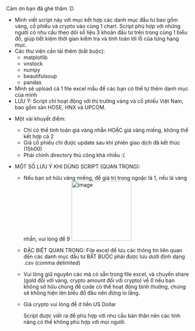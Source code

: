Cảm ơn bạn đã ghé thăm :D
- Mình viết script này với mục kết hợp các danh mục đầu tư bao gồm vàng, cổ phiếu và crypto vào cùng 1 chart. Script phù 
hợp với những người có nhu cầu theo dõi số liệu 3 khoản đầu tư trên trong cùng 1 biểu đồ, giúp tiết kiệm thời gian kiểm tra
và tính toán lời lỗ của từng hạng mục.
- Các thư viện cần tải thêm (bắt buộc): 
    + matplotlib
    + vnstock
    + numpy
    + beautifulsoup
    + pandas
- Mình sẽ upload cả 1 file excel mẫu để các bạn có thể tự thêm danh mục của mình
- LƯU Ý: Script chỉ hoạt động với thị trường vàng và cổ phiếu Việt Nam, bao gồm sàn HOSE, HNX và UPCOM.

* Một vài khuyết điểm:
    + Chỉ có thể tính toán giá vàng nhẫn HOẶC giá vàng miếng, không thể kết hợp cả 2
    + Giá cổ phiếu chỉ được update sau khi phiên giao dịch đã kết thúc (15h00)
    + Phải chỉnh directory thủ công khá nhiều :(

* MỘT SỐ LƯU Ý KHI DÙNG SCRIPT (QUAN TRỌNG):
  
  - Nếu bạn sở hữu vàng miếng, để giá trị trong ngoặc là 1, nếu là vàng nhẫn, vui lòng để 9 <img width="163" alt="image" src="https://github.com/NoWayThereIsNoUsername/Investment-Portfolio-Maker/assets/165937052/9a33246b-991f-45ae-b7d5-7b6047c72bbd">
  - ĐẶC BIỆT QUAN TRỌNG: File excel để lưu các thông tin liên quan đến các danh mục đầu tư BẮT BUỘC phải được lưu dưới định dạng .csv (comma delimited)
  - Vui lòng giữ nguyên các mã có sẵn trong file excel, và chuyển share (gold đối với vàng, crypto amount đối với crypto) về 0 nếu bạn không sở hữu chúng để
    code có thể hoạt động bình thường, chúng sẽ không hiện lên biểu đồ đâu nên đừng lo lắng.
  - Giá crypto vui lòng để ở tiền US Dollar

    Script được viết ra để phù hợp với nhu cầu bản thân nên các tính năng có thể không phù hợp với mọi người. 
